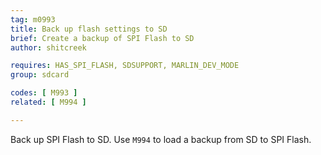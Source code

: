 ```yaml
---
tag: m0993
title: Back up flash settings to SD
brief: Create a backup of SPI Flash to SD
author: shitcreek

requires: HAS_SPI_FLASH, SDSUPPORT, MARLIN_DEV_MODE
group: sdcard

codes: [ M993 ]
related: [ M994 ]

---
```


Back up SPI Flash to SD. Use `M994` to load a backup from SD to SPI Flash.
